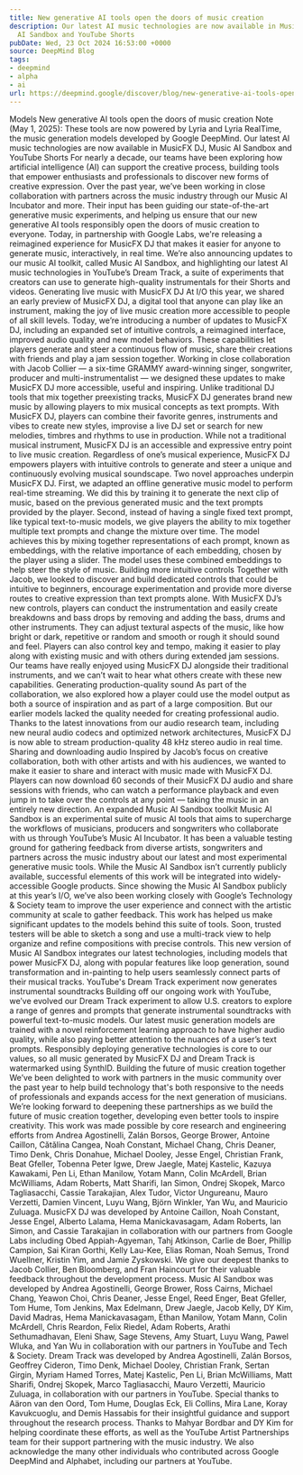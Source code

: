 ```yaml
---
title: New generative AI tools open the doors of music creation
description: Our latest AI music technologies are now available in MusicFX DJ, Music
  AI Sandbox and YouTube Shorts
pubDate: Wed, 23 Oct 2024 16:53:00 +0000
source: DeepMind Blog
tags:
- deepmind
- alpha
- ai
url: https://deepmind.google/discover/blog/new-generative-ai-tools-open-the-doors-of-music-creation/
---
```


Models
New generative AI tools open the doors of music creation
Note (May 1, 2025): These tools are now powered by Lyria and Lyria RealTime, the music generation models developed by Google DeepMind.
Our latest AI music technologies are now available in MusicFX DJ, Music AI Sandbox and YouTube Shorts
For nearly a decade, our teams have been exploring how artificial intelligence (AI) can support the creative process, building tools that empower enthusiasts and professionals to discover new forms of creative expression.
Over the past year, we’ve been working in close collaboration with partners across the music industry through our Music AI Incubator and more. Their input has been guiding our state-of-the-art generative music experiments, and helping us ensure that our new generative AI tools responsibly open the doors of music creation to everyone.
Today, in partnership with Google Labs, we're releasing a reimagined experience for MusicFX DJ that makes it easier for anyone to generate music, interactively, in real time.
We’re also announcing updates to our music AI toolkit, called Music AI Sandbox, and highlighting our latest AI music technologies in YouTube’s Dream Track, a suite of experiments that creators can use to generate high-quality instrumentals for their Shorts and videos.
Generating live music with MusicFX DJ
At I/O this year, we shared an early preview of MusicFX DJ, a digital tool that anyone can play like an instrument, making the joy of live music creation more accessible to people of all skill levels.
Today, we’re introducing a number of updates to MusicFX DJ, including an expanded set of intuitive controls, a reimagined interface, improved audio quality and new model behaviors. These capabilities let players generate and steer a continuous flow of music, share their creations with friends and play a jam session together.
Working in close collaboration with Jacob Collier — a six-time GRAMMY award-winning singer, songwriter, producer and multi-instrumentalist — we designed these updates to make MusicFX DJ more accessible, useful and inspiring.
Unlike traditional DJ tools that mix together preexisting tracks, MusicFX DJ generates brand new music by allowing players to mix musical concepts as text prompts. With MusicFX DJ, players can combine their favorite genres, instruments and vibes to create new styles, improvise a live DJ set or search for new melodies, timbres and rhythms to use in production.
While not a traditional musical instrument, MusicFX DJ is an accessible and expressive entry point to live music creation. Regardless of one’s musical experience, MusicFX DJ empowers players with intuitive controls to generate and steer a unique and continuously evolving musical soundscape.
Two novel approaches underpin MusicFX DJ. First, we adapted an offline generative music model to perform real-time streaming. We did this by training it to generate the next clip of music, based on the previous generated music and the text prompts provided by the player.
Second, instead of having a single fixed text prompt, like typical text-to-music models, we give players the ability to mix together multiple text prompts and change the mixture over time. The model achieves this by mixing together representations of each prompt, known as embeddings, with the relative importance of each embedding, chosen by the player using a slider. The model uses these combined embeddings to help steer the style of music.
Building more intuitive controls
Together with Jacob, we looked to discover and build dedicated controls that could be intuitive to beginners, encourage experimentation and provide more diverse routes to creative expression than text prompts alone.
With MusicFX DJ’s new controls, players can conduct the instrumentation and easily create breakdowns and bass drops by removing and adding the bass, drums and other instruments. They can adjust textural aspects of the music, like how bright or dark, repetitive or random and smooth or rough it should sound and feel.
Players can also control key and tempo, making it easier to play along with existing music and with others during extended jam sessions. Our teams have really enjoyed using MusicFX DJ alongside their traditional instruments, and we can’t wait to hear what others create with these new capabilities.
Generating production-quality sound
As part of the collaboration, we also explored how a player could use the model output as both a source of inspiration and as part of a large composition. But our earlier models lacked the quality needed for creating professional audio. Thanks to the latest innovations from our audio research team, including new neural audio codecs and optimized network architectures, MusicFX DJ is now able to stream production-quality 48 kHz stereo audio in real time.
Sharing and downloading audio
Inspired by Jacob’s focus on creative collaboration, both with other artists and with his audiences, we wanted to make it easier to share and interact with music made with MusicFX DJ. Players can now download 60 seconds of their MusicFX DJ audio and share sessions with friends, who can watch a performance playback and even jump in to take over the controls at any point — taking the music in an entirely new direction.
An expanded Music AI Sandbox toolkit
Music AI Sandbox is an experimental suite of music AI tools that aims to supercharge the workflows of musicians, producers and songwriters who collaborate with us through YouTube’s Music AI Incubator. It has been a valuable testing ground for gathering feedback from diverse artists, songwriters and partners across the music industry about our latest and most experimental generative music tools. While the Music AI Sandbox isn’t currently publicly available, successful elements of this work will be integrated into widely-accessible Google products.
Since showing the Music AI Sandbox publicly at this year’s I/O, we’ve also been working closely with Google’s Technology & Society team to improve the user experience and connect with the artistic community at scale to gather feedback. This work has helped us make significant updates to the models behind this suite of tools.
Soon, trusted testers will be able to sketch a song and use a multi-track view to help organize and refine compositions with precise controls. This new version of Music AI Sandbox integrates our latest technologies, including models that power MusicFX DJ, along with popular features like loop generation, sound transformation and in-painting to help users seamlessly connect parts of their musical tracks.
YouTube's Dream Track experiment now generates instrumental soundtracks
Building off our ongoing work with YouTube, we’ve evolved our Dream Track experiment to allow U.S. creators to explore a range of genres and prompts that generate instrumental soundtracks with powerful text-to-music models.
Our latest music generation models are trained with a novel reinforcement learning approach to have higher audio quality, while also paying better attention to the nuances of a user’s text prompts. Responsibly deploying generative technologies is core to our values, so all music generated by MusicFX DJ and Dream Track is watermarked using SynthID.
Building the future of music creation together
We’ve been delighted to work with partners in the music community over the past year to help build technology that's both responsive to the needs of professionals and expands access for the next generation of musicians.
We’re looking forward to deepening these partnerships as we build the future of music creation together, developing even better tools to inspire creativity.
This work was made possible by core research and engineering efforts from Andrea Agostinelli, Zalán Borsos, George Brower, Antoine Caillon, Cătălina Cangea, Noah Constant, Michael Chang, Chris Deaner, Timo Denk, Chris Donahue, Michael Dooley, Jesse Engel, Christian Frank, Beat Gfeller, Tobenna Peter Igwe, Drew Jaegle, Matej Kastelic, Kazuya Kawakami, Pen Li, Ethan Manilow, Yotam Mann, Colin McArdell, Brian McWilliams, Adam Roberts, Matt Sharifi, Ian Simon, Ondrej Skopek, Marco Tagliasacchi, Cassie Tarakajian, Alex Tudor, Victor Ungureanu, Mauro Verzetti, Damien Vincent, Luyu Wang, Björn Winkler, Yan Wu, and Mauricio Zuluaga.
MusicFX DJ was developed by Antoine Caillon, Noah Constant, Jesse Engel, Alberto Lalama, Hema Manickavasagam, Adam Roberts, Ian Simon, and Cassie Tarakajian in collaboration with our partners from Google Labs including Obed Appiah-Agyeman, Tahj Atkinson, Carlie de Boer, Phillip Campion, Sai Kiran Gorthi, Kelly Lau-Kee, Elias Roman, Noah Semus, Trond Wuellner, Kristin Yim, and Jamie Zyskowski. We give our deepest thanks to Jacob Collier, Ben Bloomberg, and Fran Haincourt for their valuable feedback throughout the development process.
Music AI Sandbox was developed by Andrea Agostinelli, George Brower, Ross Cairns, Michael Chang, Yeawon Choi, Chris Deaner, Jesse Engel, Reed Enger, Beat Gfeller, Tom Hume, Tom Jenkins, Max Edelmann, Drew Jaegle, Jacob Kelly, DY Kim, David Madras, Hema Manickavasagam, Ethan Manilow, Yotam Mann, Colin McArdell, Chris Reardon, Felix Riedel, Adam Roberts, Arathi Sethumadhavan, Eleni Shaw, Sage Stevens, Amy Stuart, Luyu Wang, Pawel Wluka, and Yan Wu in collaboration with our partners in YouTube and Tech & Society.
Dream Track was developed by Andrea Agostinelli, Zalán Borsos, Geoffrey Cideron, Timo Denk, Michael Dooley, Christian Frank, Sertan Girgin, Myriam Hamed Torres, Matej Kastelic, Pen Li, Brian McWilliams, Matt Sharifi, Ondrej Skopek, Marco Tagliasacchi, Mauro Verzetti, Mauricio Zuluaga, in collaboration with our partners in YouTube.
Special thanks to Aäron van den Oord, Tom Hume, Douglas Eck, Eli Collins, Mira Lane, Koray Kavukcuoglu, and Demis Hassabis for their insightful guidance and support throughout the research process. Thanks to Mahyar Bordbar and DY Kim for helping coordinate these efforts, as well as the YouTube Artist Partnerships team for their support partnering with the music industry.
We also acknowledge the many other individuals who contributed across Google DeepMind and Alphabet, including our partners at YouTube.